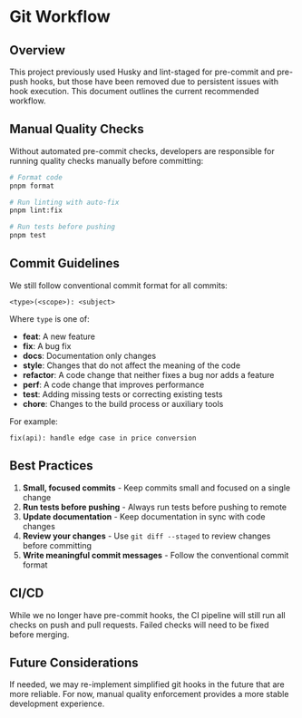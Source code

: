 # Git Workflow

## Overview

This project previously used Husky and lint-staged for pre-commit and pre-push hooks, but those have been removed due to persistent issues with hook execution. This document outlines the current recommended workflow.

## Manual Quality Checks

Without automated pre-commit checks, developers are responsible for running quality checks manually before committing:

```bash
# Format code
pnpm format

# Run linting with auto-fix
pnpm lint:fix

# Run tests before pushing
pnpm test
```

## Commit Guidelines

We still follow conventional commit format for all commits:

```
<type>(<scope>): <subject>
```

Where `type` is one of:
- **feat**: A new feature
- **fix**: A bug fix
- **docs**: Documentation only changes
- **style**: Changes that do not affect the meaning of the code
- **refactor**: A code change that neither fixes a bug nor adds a feature
- **perf**: A code change that improves performance
- **test**: Adding missing tests or correcting existing tests
- **chore**: Changes to the build process or auxiliary tools

For example:
```
fix(api): handle edge case in price conversion
```

## Best Practices

1. **Small, focused commits** - Keep commits small and focused on a single change
2. **Run tests before pushing** - Always run tests before pushing to remote
3. **Update documentation** - Keep documentation in sync with code changes
4. **Review your changes** - Use `git diff --staged` to review changes before committing
5. **Write meaningful commit messages** - Follow the conventional commit format

## CI/CD

While we no longer have pre-commit hooks, the CI pipeline will still run all checks on push and pull requests. Failed checks will need to be fixed before merging.

## Future Considerations

If needed, we may re-implement simplified git hooks in the future that are more reliable. For now, manual quality enforcement provides a more stable development experience.